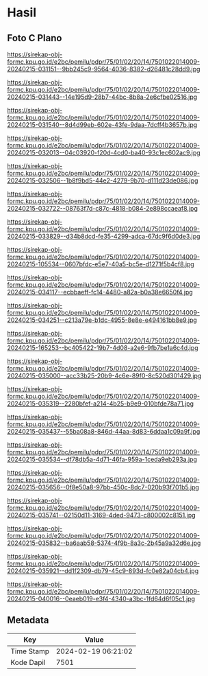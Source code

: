 # Hasil

## Foto C Plano

https://sirekap-obj-formc.kpu.go.id/e2bc/pemilu/pdpr/75/01/02/20/14/7501022014009-20240215-031151--9bb245c9-9564-4036-8382-d26481c28dd9.jpg

https://sirekap-obj-formc.kpu.go.id/e2bc/pemilu/pdpr/75/01/02/20/14/7501022014009-20240215-031443--14e195d9-28b7-44bc-8b8a-2e6cfbe02516.jpg

https://sirekap-obj-formc.kpu.go.id/e2bc/pemilu/pdpr/75/01/02/20/14/7501022014009-20240215-031540--8d4d99eb-602e-43fe-9daa-7dcff4b3657b.jpg

https://sirekap-obj-formc.kpu.go.id/e2bc/pemilu/pdpr/75/01/02/20/14/7501022014009-20240215-032013--04c03920-f20d-4cd0-ba40-93c1ec602ac9.jpg

https://sirekap-obj-formc.kpu.go.id/e2bc/pemilu/pdpr/75/01/02/20/14/7501022014009-20240215-032506--1b8f9bd5-44e2-4279-9b70-d111d23de086.jpg

https://sirekap-obj-formc.kpu.go.id/e2bc/pemilu/pdpr/75/01/02/20/14/7501022014009-20240215-032722--08763f7d-c87c-4818-b084-2e898ccaeaf8.jpg

https://sirekap-obj-formc.kpu.go.id/e2bc/pemilu/pdpr/75/01/02/20/14/7501022014009-20240215-033829--d34b8dcd-fe35-4299-adca-67dc9f6d0de3.jpg

https://sirekap-obj-formc.kpu.go.id/e2bc/pemilu/pdpr/75/01/02/20/14/7501022014009-20240215-105534--0607bfdc-e5e7-40a5-bc5e-d1271f5b4cf8.jpg

https://sirekap-obj-formc.kpu.go.id/e2bc/pemilu/pdpr/75/01/02/20/14/7501022014009-20240215-034117--ecbbaeff-fc14-4480-a82a-b0a38e6650f4.jpg

https://sirekap-obj-formc.kpu.go.id/e2bc/pemilu/pdpr/75/01/02/20/14/7501022014009-20240215-034251--c213a79e-b1dc-4955-8e8e-e494161bb8e9.jpg

https://sirekap-obj-formc.kpu.go.id/e2bc/pemilu/pdpr/75/01/02/20/14/7501022014009-20240215-165253--bc405422-19b7-4d08-a2e6-9fb7be1a6c4d.jpg

https://sirekap-obj-formc.kpu.go.id/e2bc/pemilu/pdpr/75/01/02/20/14/7501022014009-20240215-035000--acc33b25-20b9-4c6e-89f0-8c520d301429.jpg

https://sirekap-obj-formc.kpu.go.id/e2bc/pemilu/pdpr/75/01/02/20/14/7501022014009-20240215-035319--2280bfef-a214-4b25-b9e9-010bfde78a71.jpg

https://sirekap-obj-formc.kpu.go.id/e2bc/pemilu/pdpr/75/01/02/20/14/7501022014009-20240215-035437--55ba08a8-846d-44aa-8d83-6ddaa1c09a9f.jpg

https://sirekap-obj-formc.kpu.go.id/e2bc/pemilu/pdpr/75/01/02/20/14/7501022014009-20240215-035534--df78db5a-4d71-46fa-959a-1ceda9eb293a.jpg

https://sirekap-obj-formc.kpu.go.id/e2bc/pemilu/pdpr/75/01/02/20/14/7501022014009-20240215-035656--0f8e50a8-97bb-450c-8dc7-020b93f701b5.jpg

https://sirekap-obj-formc.kpu.go.id/e2bc/pemilu/pdpr/75/01/02/20/14/7501022014009-20240215-035741--02150d11-3169-4ded-9473-c800002c8151.jpg

https://sirekap-obj-formc.kpu.go.id/e2bc/pemilu/pdpr/75/01/02/20/14/7501022014009-20240215-035832--ba6aab58-5374-4f9b-8a3c-2b45a9a32d6e.jpg

https://sirekap-obj-formc.kpu.go.id/e2bc/pemilu/pdpr/75/01/02/20/14/7501022014009-20240215-035921--dd1f2309-db79-45c9-893d-fc0e82a04cb4.jpg

https://sirekap-obj-formc.kpu.go.id/e2bc/pemilu/pdpr/75/01/02/20/14/7501022014009-20240215-040016--0eaeb019-e3f4-4340-a3bc-1fd64d6f05c1.jpg


## Metadata

| Key        | Value               |
| ---------- | ------------------- |
| Time Stamp | 2024-02-19 06:21:02 |
| Kode Dapil | 7501                |



